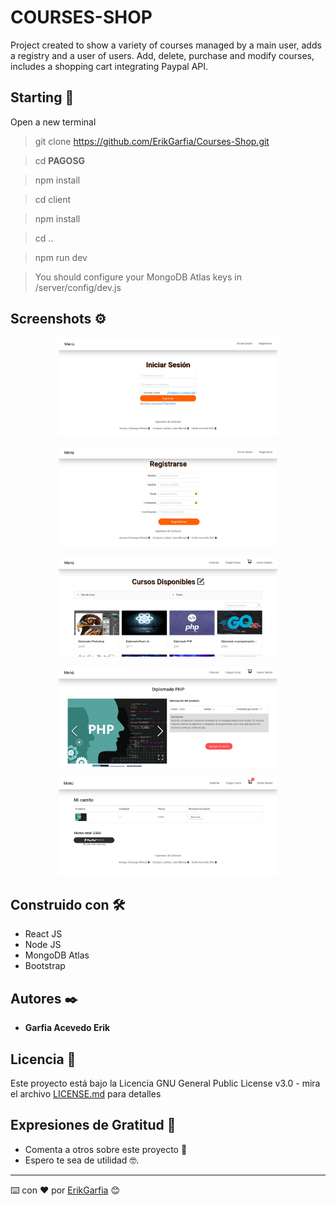 # COURSES-SHOP

Project created to show a variety of courses managed by a main user, adds a registry and a user of users. Add, delete, purchase and modify courses, includes a shopping cart integrating Paypal API.

## Starting 🚀

Open a new terminal
> git clone https://github.com/ErikGarfia/Courses-Shop.git

>cd **PAGOSG**

>npm install

>cd client

>npm install

>cd ..

>npm run dev

> You should configure your MongoDB Atlas keys in /server/config/dev.js
## Screenshots ⚙️
<p align="center">
  <img src="ss/first.png" width="350" title="hover text">
</p>
<p align="center">
  <img src="ss/second.png" width="350" title="hover text">
</p>
<p align="center">
  <img src="ss/third.png" width="350" title="hover text">
</p>
<p align="center">
  <img src="ss/forth.png" width="350" title="hover text">
</p>
<p align="center">
  <img src="ss/fifth.png" width="350" title="hover text">
</p>

## Construido con 🛠️

* React JS
* Node JS
* MongoDB Atlas
* Bootstrap


## Autores ✒️


* **Garfia Acevedo Erik** 

## Licencia 📄

Este proyecto está bajo la Licencia GNU General Public License v3.0 - mira el archivo [LICENSE.md](LICENSE.md) para detalles

## Expresiones de Gratitud 🎁

* Comenta a otros sobre este proyecto 📢
* Espero te sea de utilidad 🤓.




---
⌨️ con ❤️ por [ErikGarfia](https://github.com/ErikGarfia) 😊
